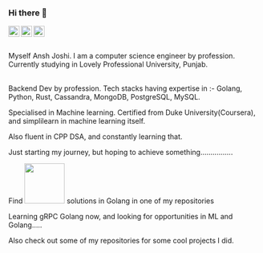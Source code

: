 ### Hi there 👋

<a href="https://www.linkedin.com/in/ansh-joshi-626bb8184/" rel="nofollow">
  <img align="left" alt="Ansh's Linkdein" width="22px" src="https://camo.githubusercontent.com/d659d2bac00c01b42bffbae84bdc121e828b8fecd5b4949ffa2575f5d9e4a371/68747470733a2f2f63646e2e6a7364656c6976722e6e65742f6e706d2f73696d706c652d69636f6e734076332f69636f6e732f6c696e6b6564696e2e737667" data-canonical-src="https://cdn.jsdelivr.net/npm/simple-icons@v3/icons/linkedin.svg" style="max-width: 100%;">
</a>

<a href="https://t.me/ansh_joshi" rel="nofollow">
  <img align="left" alt="Ansh's Telegram" width="22px" src="https://camo.githubusercontent.com/92ffb645527aa95375f953d6d19b0da0895f2a44c1dd87f69e787b9047f6344d/68747470733a2f2f63646e2e6a7364656c6976722e6e65742f6e706d2f73696d706c652d69636f6e734076332f69636f6e732f74656c656772616d2e737667" data-canonical-src="https://cdn.jsdelivr.net/npm/simple-icons@v3/icons/telegram.svg" style="max-width: 100%;">
</a>

<a href="https://instagram.com/anshjoshi5461/" rel="nofollow">
  <img align="left" alt="Ansh's Instagram" width="22px" src="https://camo.githubusercontent.com/c80f9763ed06d4ab9fbcc1a74b8b74cd95e4c7f82d3f1f70233994f236a0faeb/68747470733a2f2f63646e2e6a7364656c6976722e6e65742f6e706d2f73696d706c652d69636f6e734076332f69636f6e732f696e7374616772616d2e737667" data-canonical-src="https://cdn.jsdelivr.net/npm/simple-icons@v3/icons/instagram.svg" style="max-width: 100%;">
</a>
<br>

<br>
<br>
Myself Ansh Joshi. I am a computer science engineer by profession. Currently studying in Lovely Professional University, Punjab.<br><br>

Backend Dev by profession. Tech stacks having expertise in :- Golang, Python, Rust, Cassandra, MongoDB, PostgreSQL, MySQL. <br>

Specialised in Machine learning. Certified from Duke University(Coursera), and simplilearn in machine learning itself.

Also fluent in CPP DSA, and constantly learning that. 

Just starting my journey, but hoping to achieve something................


Find <img width=80 src = "https://img.shields.io/badge/Exercism-009CAB?style=for-the-badge&logo=exercism&logoColor=white"/> solutions in Golang in one of my repositories

Learning gRPC Golang now, and looking for opportunities in ML and Golang.....

Also check out some of my repositories for some cool projects I did.

<br>
<br>
